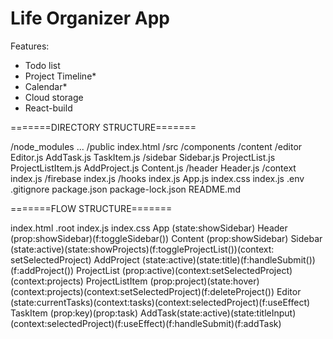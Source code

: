 # Life Organizer App

Features:
- Todo list 
- Project Timeline*
- Calendar*
- Cloud storage
- React-build


=======DIRECTORY STRUCTURE=======

/node_modules
    ...
/public
    index.html
/src
    /components
        /content
            /editor
                Editor.js
                AddTask.js
                TaskItem.js
            /sidebar
                Sidebar.js
                ProjectList.js
                ProjectListItem.js
                AddProject.js
            Content.js
        /header
            Header.js
    /context
        index.js
    /firebase
        index.js
    /hooks
        index.js
    App.js
    index.css
    index.js
.env
.gitignore
package.json
package-lock.json
README.md

=======FLOW STRUCTURE=======

index.html
    .root
        index.js
            index.css
            App (state:showSidebar)
                Header (prop:showSidebar)(f:toggleSidebar())
                Content (prop:showSidebar)
                    Sidebar (state:active)(state:showProjects)(f:toggleProjectList())(context: setSelectedProject)
                            AddProject (state:active)(state:title)(f:handleSubmit()) (f:addProject())
                            ProjectList (prop:active)(context:setSelectedProject)(context:projects)
                                ProjectListItem (prop:project)(state:hover)(context:projects)(context:setSelectedProject)(f:deleteProject())
                    Editor (state:currentTasks)(context:tasks)(context:selectedProject)(f:useEffect)
                        TaskItem (prop:key)(prop:task)
                        AddTask(state:active)(state:titleInput)(context:selectedProject)(f:useEffect)(f:handleSubmit)(f:addTask)
